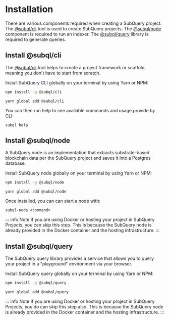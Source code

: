# Installation

There are various components required when creating a SubQuery project. The [@subql/cli](https://github.com/subquery/subql/tree/docs-new-section/packages/cli) tool is used to create SubQuery projects. The [@subql/node](https://github.com/subquery/subql/tree/docs-new-section/packages/node) component is required to run an indexer. The [@subql/query](https://github.com/subquery/subql/tree/docs-new-section/packages/query) library is required to generate queries.

## Install @subql/cli

The [@subql/cli](https://github.com/subquery/subql/tree/main/packages/cli) tool helps to create a project framework or scaffold, meaning you don't have to start from scratch.

Install SubQuery CLI globally on your terminal by using Yarn or NPM:

<CodeGroup>
  <CodeGroupItem title="NPM">

```bash
npm install -g @subql/cli
```

  </CodeGroupItem>

  <CodeGroupItem title="YARN" active>

```shell
yarn global add @subql/cli
```

  </CodeGroupItem>
</CodeGroup>

You can then run help to see available commands and usage provide by CLI:

```shell
subql help
```

## Install @subql/node

A SubQuery node is an implementation that extracts substrate-based blockchain data per the SubQuery project and saves it into a Postgres database.

Install SubQuery node globally on your terminal by using Yarn or NPM:

<CodeGroup>
  <CodeGroupItem title="NPM">

```bash
npm install -g @subql/node
```

  </CodeGroupItem>

  <CodeGroupItem title="YARN" active>

```shell
yarn global add @subql/node
```

  </CodeGroupItem>
</CodeGroup>

Once installed, you can can start a node with:

```shell
subql-node <command>
```

::: info Note
If you are using Docker or hosting your project in SubQuery Projects, you can skip this step. This is because the SubQuery node is already provided in the Docker container and the hosting infrastructure.
:::

## Install @subql/query

The SubQuery query library provides a service that allows you to query your project in a "playground" environment via your browser.

Install SubQuery query globally on your terminal by using Yarn or NPM:

<CodeGroup>
  <CodeGroupItem title="NPM">

```bash
npm install -g @subql/query
```

  </CodeGroupItem>

  <CodeGroupItem title="YARN" active>

```shell
yarn global add @subql/query
```

  </CodeGroupItem>
</CodeGroup>

::: info Note
If you are using Docker or hosting your project in SubQuery Projects, you do can skip this step also. This is because the SubQuery node is already provided in the Docker container and the hosting infrastructure.
:::
